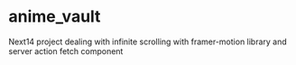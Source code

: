 # anime_vault
Next14 project dealing with infinite scrolling with framer-motion library and server action fetch component
